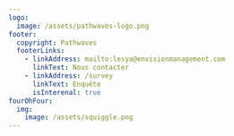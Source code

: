 ```yaml
---
logo:
  image: /assets/pathwaves-logo.png
footer:
  copyright: Pathwaves
  footerLinks:
    - linkAddress: mailto:lesya@envisionmanagement.com
      linkText: Nous contacter
    - linkAddress: /survey
      linkText: Enquête
      isInterenal: true
fourOhFour:
  img:
    image: /assets/squiggle.png
---
```

